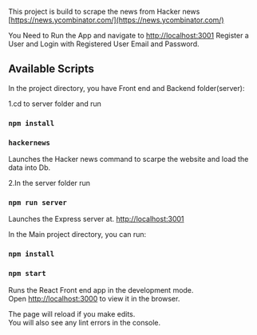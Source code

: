 This project is build to scrape the news from Hacker news [https://news.ycombinator.com/](https://news.ycombinator.com/)

You Need to Run the App and navigate to [http://localhost:3001](http://localhost:3001) Register a User and Login with Registered User Email and Password.

## Available Scripts

In the project directory, you have Front end and Backend folder(server):

1.cd to server folder and run
### `npm install`
### `hackernews`

Launches the Hacker news command to scarpe the website and load the data into Db.<br />

2.In the server folder run

### `npm run server`

Launches the Express server at. [http://localhost:3001](http://localhost:3001) <br />

In the Main project directory, you can run:
### `npm install`
### `npm start`

Runs the React Front end app in the development mode.<br />
Open [http://localhost:3000](http://localhost:3000) to view it in the browser.

The page will reload if you make edits.<br />
You will also see any lint errors in the console.




